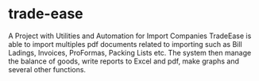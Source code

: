 # trade-ease
A Project with Utilities and Automation for Import Companies
TradeEase is able to import multiples pdf documents related to importing such as Bill Ladings, Invoices, ProFormas, Packing Lists etc. The system then manage the balance of goods, write reports to Excel and pdf, make graphs and several other functions.
